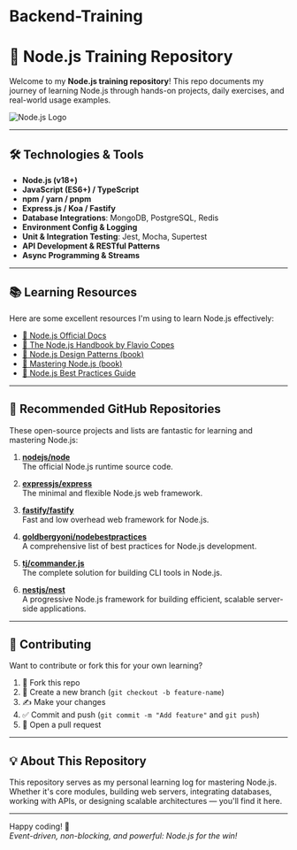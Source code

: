 # Backend-Training

# 📘 Node.js Training Repository

Welcome to my **Node.js training repository**! This repo documents my journey of learning Node.js through hands-on projects, daily exercises, and real-world usage examples.

![Node.js Logo](https://blog.openreplay.com/images/setting-up-github-actions-for-nodejs-projects/images/hero.png)

---

## 🛠️ Technologies & Tools

- **Node.js (v18+)**
- **JavaScript (ES6+) / TypeScript**
- **npm / yarn / pnpm**
- **Express.js / Koa / Fastify**
- **Database Integrations**: MongoDB, PostgreSQL, Redis
- **Environment Config & Logging**
- **Unit & Integration Testing**: Jest, Mocha, Supertest
- **API Development & RESTful Patterns**
- **Async Programming & Streams**

---

## 📚 Learning Resources

Here are some excellent resources I'm using to learn Node.js effectively:

- [🔗 Node.js Official Docs](https://nodejs.org/en/docs)
- [🔗 The Node.js Handbook by Flavio Copes](https://flaviocopes.com/nodejs/)
- [🔗 Node.js Design Patterns (book)](https://www.oreilly.com/library/view/nodejs-design-patterns/9781839214110/)
- [🔗 Mastering Node.js (book)](https://www.packtpub.com/product/mastering-node-js-second-edition/9781785888960)
- [🔗 Node.js Best Practices Guide](https://github.com/goldbergyoni/nodebestpractices)

---

## 🚀 Recommended GitHub Repositories

These open-source projects and lists are fantastic for learning and mastering Node.js:

1. **[nodejs/node](https://github.com/nodejs/node)**  
   The official Node.js runtime source code.

2. **[expressjs/express](https://github.com/expressjs/express)**  
   The minimal and flexible Node.js web framework.

3. **[fastify/fastify](https://github.com/fastify/fastify)**  
   Fast and low overhead web framework for Node.js.

4. **[goldbergyoni/nodebestpractices](https://github.com/goldbergyoni/nodebestpractices)**  
   A comprehensive list of best practices for Node.js development.

5. **[tj/commander.js](https://github.com/tj/commander.js)**  
   The complete solution for building CLI tools in Node.js.

6. **[nestjs/nest](https://github.com/nestjs/nest)**  
   A progressive Node.js framework for building efficient, scalable server-side applications.

---

## 🤝 Contributing

Want to contribute or fork this for your own learning?

1. 🍴 Fork this repo  
2. 🔀 Create a new branch (`git checkout -b feature-name`)  
3. ✍️ Make your changes  
4. ✅ Commit and push (`git commit -m "Add feature"` and `git push`)  
5. 🔁 Open a pull request  

---

## 💡 About This Repository

This repository serves as my personal learning log for mastering Node.js. Whether it's core modules, building web servers, integrating databases, working with APIs, or designing scalable architectures — you'll find it here.

---

Happy coding! 🎉  
*Event-driven, non-blocking, and powerful: Node.js for the win!*
